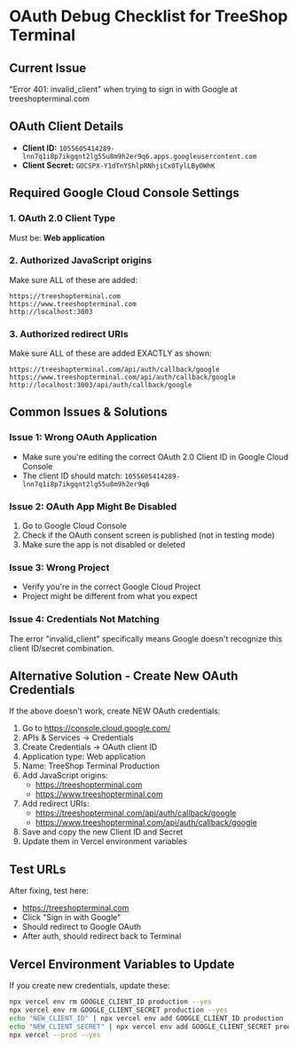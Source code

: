 # OAuth Debug Checklist for TreeShop Terminal

## Current Issue
"Error 401: invalid_client" when trying to sign in with Google at treeshopterminal.com

## OAuth Client Details
- **Client ID:** `1055605414289-lnn7q1i8p7ikgqnt2lg55u8m9h2er9q6.apps.googleusercontent.com`
- **Client Secret:** `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`

## Required Google Cloud Console Settings

### 1. OAuth 2.0 Client Type
Must be: **Web application**

### 2. Authorized JavaScript origins
Make sure ALL of these are added:
```
https://treeshopterminal.com
https://www.treeshopterminal.com
http://localhost:3003
```

### 3. Authorized redirect URIs  
Make sure ALL of these are added EXACTLY as shown:
```
https://treeshopterminal.com/api/auth/callback/google
https://www.treeshopterminal.com/api/auth/callback/google
http://localhost:3003/api/auth/callback/google
```

## Common Issues & Solutions

### Issue 1: Wrong OAuth Application
- Make sure you're editing the correct OAuth 2.0 Client ID in Google Cloud Console
- The client ID should match: `1055605414289-lnn7q1i8p7ikgqnt2lg55u8m9h2er9q6`

### Issue 2: OAuth App Might Be Disabled
1. Go to Google Cloud Console
2. Check if the OAuth consent screen is published (not in testing mode)
3. Make sure the app is not disabled or deleted

### Issue 3: Wrong Project
- Verify you're in the correct Google Cloud Project
- Project might be different from what you expect

### Issue 4: Credentials Not Matching
The error "invalid_client" specifically means Google doesn't recognize this client ID/secret combination.

## Alternative Solution - Create New OAuth Credentials

If the above doesn't work, create NEW OAuth credentials:

1. Go to https://console.cloud.google.com/
2. APIs & Services → Credentials
3. Create Credentials → OAuth client ID
4. Application type: Web application
5. Name: TreeShop Terminal Production
6. Add JavaScript origins:
   - https://treeshopterminal.com
   - https://www.treeshopterminal.com
7. Add redirect URIs:
   - https://treeshopterminal.com/api/auth/callback/google
   - https://www.treeshopterminal.com/api/auth/callback/google
8. Save and copy the new Client ID and Secret
9. Update them in Vercel environment variables

## Test URLs
After fixing, test here:
- https://treeshopterminal.com
- Click "Sign in with Google"
- Should redirect to Google OAuth
- After auth, should redirect back to Terminal

## Vercel Environment Variables to Update
If you create new credentials, update these:
```bash
npx vercel env rm GOOGLE_CLIENT_ID production --yes
npx vercel env rm GOOGLE_CLIENT_SECRET production --yes
echo "NEW_CLIENT_ID" | npx vercel env add GOOGLE_CLIENT_ID production
echo "NEW_CLIENT_SECRET" | npx vercel env add GOOGLE_CLIENT_SECRET production
npx vercel --prod --yes
```